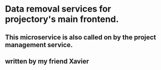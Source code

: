 # Data removal services for projectory's main frontend. 
## This microservice is also called on by the project management service.

## written by my friend Xavier